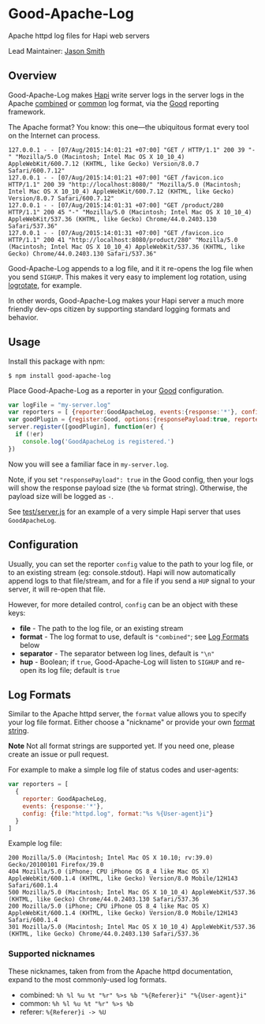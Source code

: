 # Good-Apache-Log

Apache httpd log files for Hapi web servers

Lead Maintainer: [Jason Smith][jhs]

## Overview

Good-Apache-Log makes [Hapi][hapi] write server logs in the server logs in the Apache [combined][combined-format] or [common][common-format] log format, via the [Good][good] reporting framework.

The Apache format? You know: this one&mdash;the ubiquitous format every tool on the Internet can process.

    127.0.0.1 - - [07/Aug/2015:14:01:21 +07:00] "GET / HTTP/1.1" 200 39 "-" "Mozilla/5.0 (Macintosh; Intel Mac OS X 10_10_4) AppleWebKit/600.7.12 (KHTML, like Gecko) Version/8.0.7 Safari/600.7.12"
    127.0.0.1 - - [07/Aug/2015:14:01:21 +07:00] "GET /favicon.ico HTTP/1.1" 200 39 "http://localhost:8080/" "Mozilla/5.0 (Macintosh; Intel Mac OS X 10_10_4) AppleWebKit/600.7.12 (KHTML, like Gecko) Version/8.0.7 Safari/600.7.12"
    127.0.0.1 - - [07/Aug/2015:14:01:31 +07:00] "GET /product/280 HTTP/1.1" 200 45 "-" "Mozilla/5.0 (Macintosh; Intel Mac OS X 10_10_4) AppleWebKit/537.36 (KHTML, like Gecko) Chrome/44.0.2403.130 Safari/537.36"
    127.0.0.1 - - [07/Aug/2015:14:01:31 +07:00] "GET /favicon.ico HTTP/1.1" 200 41 "http://localhost:8080/product/280" "Mozilla/5.0 (Macintosh; Intel Mac OS X 10_10_4) AppleWebKit/537.36 (KHTML, like Gecko) Chrome/44.0.2403.130 Safari/537.36"

Good-Apache-Log appends to a log file, and it it re-opens the log file when you send `SIGHUP`. This makes it very easy to implement log rotation, using [logrotate][logrotate], for example.

In other words, Good-Apache-Log makes your Hapi server a much more friendly dev-ops citizen by supporting standard logging formats and behavior.

## Usage

Install this package with npm:

    $ npm install good-apache-log

Place Good-Apache-Log as a reporter in your [Good][good] configuration.

``` js
var logFile = "my-server.log"
var reporters = [ {reporter:GoodApacheLog, events:{response:'*'}, config:logFile} ]
var goodPlugin = {register:Good, options:{responsePayload:true, reporters:reporters}}
server.register([goodPlugin], function(er) {
  if (!er)
    console.log('GoodApacheLog is registered.')
})
```

Now you will see a familiar face in `my-server.log`.

Note, if you set `"responsePayload": true` in the Good config, then your logs will show the response payload size (the `%b` format string). Otherwise, the payload size will be logged as `-`.

See [test/server.js][server.js] for an example of a very simple Hapi server that uses `GoodApacheLog`.

## Configuration

Usually, you can set the reporter `config` value to the path to your log file, or to an existing stream (eg: console.stdout). Hapi will now automatically append logs to that file/stream, and for a file if you send a `HUP` signal to your server, it will re-open that file.

However, for more detailed control, `config` can be an object with these keys:

* **file** - The path to the log file, or an existing stream
* **format** - The log format to use, default is `"combined"`; see [Log Formats](#log-formats) below
* **separator** - The separator between log lines, default is `"\n"`
* **hup** - Boolean; if `true`, Good-Apache-Log will listen to `SIGHUP` and re-open its log file; default is `true`

## Log Formats

Similar to the Apache httpd server, the `format` value allows you to specify your log file format. Either choose a "nickname" or provide your own [format string][formats].

**Note** Not all format strings are supported yet. If you need one, please create an issue or pull request.

For example to make a simple log file of status codes and user-agents:

``` js
var reporters = [
  {
    reporter: GoodApacheLog,
    events: {response:'*'},
    config: {file:"httpd.log", format:"%s %{User-agent}i"}
  }
]
```

Example log file:

    200 Mozilla/5.0 (Macintosh; Intel Mac OS X 10.10; rv:39.0) Gecko/20100101 Firefox/39.0
    404 Mozilla/5.0 (iPhone; CPU iPhone OS 8_4 like Mac OS X) AppleWebKit/600.1.4 (KHTML, like Gecko) Version/8.0 Mobile/12H143 Safari/600.1.4
    500 Mozilla/5.0 (Macintosh; Intel Mac OS X 10_10_4) AppleWebKit/537.36 (KHTML, like Gecko) Chrome/44.0.2403.130 Safari/537.36
    200 Mozilla/5.0 (iPhone; CPU iPhone OS 8_4 like Mac OS X) AppleWebKit/600.1.4 (KHTML, like Gecko) Version/8.0 Mobile/12H143 Safari/600.1.4
    301 Mozilla/5.0 (Macintosh; Intel Mac OS X 10_10_4) AppleWebKit/537.36 (KHTML, like Gecko) Chrome/44.0.2403.130 Safari/537.36

### Supported nicknames

These nicknames, taken from from the Apache httpd documentation, expand to the most commonly-used log formats.

* combined: `%h %l %u %t "%r" %>s %b "%{Referer}i" "%{User-agent}i"`
* common: `%h %l %u %t "%r" %>s %b`
* referer: `%{Referer}i -> %U`

[jhs]: https://github.com/jhs
[good]: https://github.com/hapijs/good
[hapi]: http://hapijs.com/
[combined-format]: http://httpd.apache.org/docs/1.3/logs.html#combined
[common-format]: http://httpd.apache.org/docs/1.3/logs.html#common
[logrotate]: http://www.linuxcommand.org/man_pages/logrotate8.html
[server.js]: ./test/server.js
[formats]: http://httpd.apache.org/docs/2.2/mod/mod_log_config.html#formats

